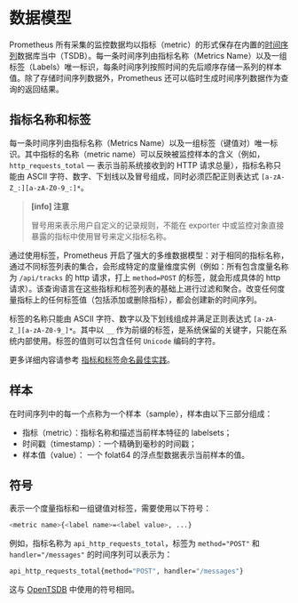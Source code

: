 # 数据模型

Prometheus 所有采集的监控数据均以指标（metric）的形式保存在内置的[时间序列](https://www.wikiwand.com/zh/%E6%99%82%E9%96%93%E5%BA%8F%E5%88%97)数据库当中（TSDB）。每一条时间序列由指标名称（Metrics Name）以及一组标签（Labels）唯一标识，每条时间序列按照时间的先后顺序存储一系列的样本值。除了存储时间序列数据外，Prometheus 还可以临时生成时间序列数据作为查询的返回结果。

## 指标名称和标签

每一条时间序列由指标名称（Metrics Name）以及一组标签（键值对）唯一标识。其中指标的名称（metric name）可以反映被监控样本的含义（例如，`http_requests_total` — 表示当前系统接收到的 HTTP 请求总量），指标名称只能由 ASCII 字符、数字、下划线以及冒号组成，同时必须匹配正则表达式 `[a-zA-Z_:][a-zA-Z0-9_:]*`。

> **[info] 注意**
>
> 冒号用来表示用户自定义的记录规则，不能在 exporter 中或监控对象直接暴露的指标中使用冒号来定义指标名称。

通过使用标签，Prometheus 开启了强大的多维数据模型：对于相同的指标名称，通过不同标签列表的集合，会形成特定的度量维度实例（例如：所有包含度量名称为 `/api/tracks` 的 http 请求，打上 `method=POST` 的标签，就会形成具体的 http 请求）。该查询语言在这些指标和标签列表的基础上进行过滤和聚合。改变任何度量指标上的任何标签值（包括添加或删除指标），都会创建新的时间序列。

标签的名称只能由 ASCII 字符、数字以及下划线组成并满足正则表达式 `[a-zA-Z_][a-zA-Z0-9_]*`。其中以 `__` 作为前缀的标签，是系统保留的关键字，只能在系统内部使用。标签的值则可以包含任何 `Unicode` 编码的字符。

更多详细内容请参考 [指标和标签命名最佳实践](../practices/naming.html)。

## 样本

在时间序列中的每一个点称为一个样本（sample），样本由以下三部分组成：

+ 指标（metric）：指标名称和描述当前样本特征的 labelsets；
+ 时间戳（timestamp）：一个精确到毫秒的时间戳；
+ 样本值（value）： 一个 folat64 的浮点型数据表示当前样本的值。

## 符号

表示一个度量指标和一组键值对标签，需要使用以下符号：

```bash
<metric name>{<label name>=<label value>, ...}
```

例如，指标名称为 `api_http_requests_total`，标签为 `method="POST"` 和 `handler="/messages"` 的时间序列可以表示为：

```bash
api_http_requests_total{method="POST", handler="/messages"}
```

这与 [OpenTSDB](http://opentsdb.net/) 中使用的符号相同。